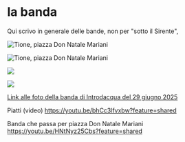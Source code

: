 # la banda 


Qui scrivo in generale delle bande, non per "sotto il Sirente",


![](https://i.postimg.cc/s2sQQtcZ/temp-Imaget3wgrx.avif "Tione, piazza Don Natale Mariani")  


![](https://i.postimg.cc/wB2th0f4/temp-Imaget5-FV7t.avif "Tione, piazza Don Natale Mariani") 

![](https://i.postimg.cc/vZHRV6Ns/20230820-110025.jpg "")   

![](https://i.postimg.cc/6pHkL5kG/2023-08-20-02-17-49.jpg "")  

[Link alle foto della banda di Introdacqua del 29 giugno 2025](https://www.flickr.com/gp/cacioman/c87z94905H) 

Piatti (video) https://youtu.be/bhCc3lfvxbw?feature=shared 

Banda che passa per piazza Don Natale Mariani https://youtu.be/HNtNyz25Cbs?feature=shared 
